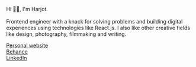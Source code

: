 Hi 👋🏻, I'm Harjot.
<br/>
<br/>
Frontend engineer with a knack for solving problems and building digital experiences using technologies like React.js. I also like other creative fields like design, photography, filmmaking and writing. 

[Personal website](https://harjotbrar.dev)
<br>
[Behance](https://www.behance.net/brarharjot)
<br>
[LinkedIn](https://www.linkedin.com/in/harjotbrar22/)
